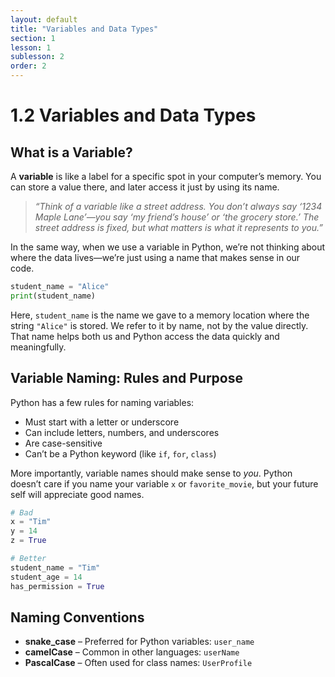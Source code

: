```yaml
---
layout: default
title: "Variables and Data Types"
section: 1
lesson: 1
sublesson: 2
order: 2
---
```


# 1.2 Variables and Data Types

## What is a Variable?

A **variable** is like a label for a specific spot in your computer’s memory. You can store a value there, and later access it just by using its name.

> _“Think of a variable like a street address. You don’t always say ‘1234 Maple Lane’—you say ‘my friend’s house’ or ‘the grocery store.’ The street address is fixed, but what matters is what it represents to you.”_

In the same way, when we use a variable in Python, we’re not thinking about where the data lives—we’re just using a name that makes sense in our code.

```python
student_name = "Alice"
print(student_name)
```

Here, `student_name` is the name we gave to a memory location where the string `"Alice"` is stored. We refer to it by name, not by the value directly. That name helps both us and Python access the data quickly and meaningfully.

## Variable Naming: Rules and Purpose

Python has a few rules for naming variables:
- Must start with a letter or underscore
- Can include letters, numbers, and underscores
- Are case-sensitive
- Can’t be a Python keyword (like `if`, `for`, `class`)

More importantly, variable names should make sense to *you*. Python doesn’t care if you name your variable `x` or `favorite_movie`, but your future self will appreciate good names.

```python
# Bad
x = "Tim"
y = 14
z = True

# Better
student_name = "Tim"
student_age = 14
has_permission = True
```

## Naming Conventions

- **snake_case** – Preferred for Python variables: `user_name`
- **camelCase** – Common in other languages: `userName`
- **PascalCase** – Often used for class names: `UserProfile`
